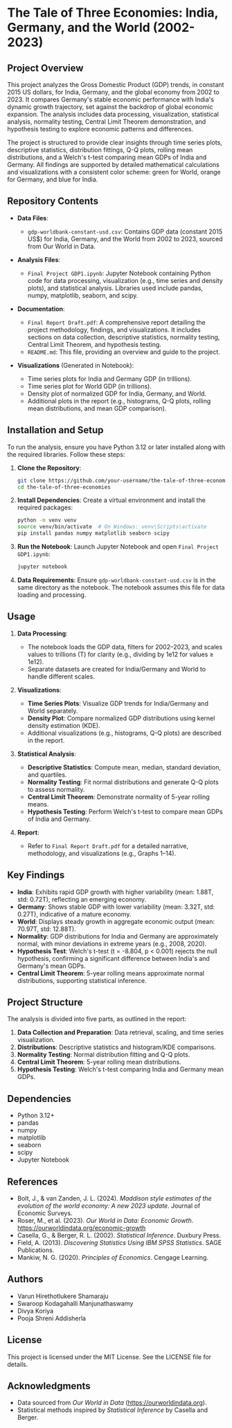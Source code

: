 # The Tale of Three Economies: India, Germany, and the World (2002-2023)

## Project Overview

This project analyzes the Gross Domestic Product (GDP) trends, in constant 2015 US dollars, for India, Germany, and the global economy from 2002 to 2023. It compares Germany's stable economic performance with India's dynamic growth trajectory, set against the backdrop of global economic expansion. The analysis includes data processing, visualization, statistical analysis, normality testing, Central Limit Theorem demonstration, and hypothesis testing to explore economic patterns and differences.

The project is structured to provide clear insights through time series plots, descriptive statistics, distribution fittings, Q-Q plots, rolling mean distributions, and a Welch's t-test comparing mean GDPs of India and Germany. All findings are supported by detailed mathematical calculations and visualizations with a consistent color scheme: green for World, orange for Germany, and blue for India.

## Repository Contents

- **Data Files**:
  - `gdp-worldbank-constant-usd.csv`: Contains GDP data (constant 2015 US$) for India, Germany, and the World from 2002 to 2023, sourced from Our World in Data.
  
- **Analysis Files**:
  - `Final Project GDP1.ipynb`: Jupyter Notebook containing Python code for data processing, visualization (e.g., time series and density plots), and statistical analysis. Libraries used include pandas, numpy, matplotlib, seaborn, and scipy.
  
- **Documentation**:
  - `Final Report Draft.pdf`: A comprehensive report detailing the project methodology, findings, and visualizations. It includes sections on data collection, descriptive statistics, normality testing, Central Limit Theorem, and hypothesis testing.
  - `README.md`: This file, providing an overview and guide to the project.

- **Visualizations** (Generated in Notebook):
  - Time series plots for India and Germany GDP (in trillions).
  - Time series plot for World GDP (in trillions).
  - Density plot of normalized GDP for India, Germany, and World.
  - Additional plots in the report (e.g., histograms, Q-Q plots, rolling mean distributions, and mean GDP comparison).

## Installation and Setup

To run the analysis, ensure you have Python 3.12 or later installed along with the required libraries. Follow these steps:

1. **Clone the Repository**:
   ```bash
   git clone https://github.com/your-username/the-tale-of-three-economies.git
   cd the-tale-of-three-economies
   ```

2. **Install Dependencies**:
   Create a virtual environment and install the required packages:
   ```bash
   python -m venv venv
   source venv/bin/activate  # On Windows: venv\Scripts\activate
   pip install pandas numpy matplotlib seaborn scipy
   ```

3. **Run the Notebook**:
   Launch Jupyter Notebook and open `Final Project GDP1.ipynb`:
   ```bash
   jupyter notebook
   ```

4. **Data Requirements**:
   Ensure `gdp-worldbank-constant-usd.csv` is in the same directory as the notebook. The notebook assumes this file for data loading and processing.

## Usage

1. **Data Processing**:
   - The notebook loads the GDP data, filters for 2002–2023, and scales values to trillions (T) for clarity (e.g., dividing by 1e12 for values ≥ 1e12).
   - Separate datasets are created for India/Germany and World to handle different scales.

2. **Visualizations**:
   - **Time Series Plots**: Visualize GDP trends for India/Germany and World separately.
   - **Density Plot**: Compare normalized GDP distributions using kernel density estimation (KDE).
   - Additional visualizations (e.g., histograms, Q-Q plots) are described in the report.

3. **Statistical Analysis**:
   - **Descriptive Statistics**: Compute mean, median, standard deviation, and quartiles.
   - **Normality Testing**: Fit normal distributions and generate Q-Q plots to assess normality.
   - **Central Limit Theorem**: Demonstrate normality of 5-year rolling means.
   - **Hypothesis Testing**: Perform Welch's t-test to compare mean GDPs of India and Germany.

4. **Report**:
   - Refer to `Final Report Draft.pdf` for a detailed narrative, methodology, and visualizations (e.g., Graphs 1–14).

## Key Findings

- **India**: Exhibits rapid GDP growth with higher variability (mean: 1.88T, std: 0.72T), reflecting an emerging economy.
- **Germany**: Shows stable GDP with lower variability (mean: 3.32T, std: 0.27T), indicative of a mature economy.
- **World**: Displays steady growth in aggregate economic output (mean: 70.97T, std: 12.88T).
- **Normality**: GDP distributions for India and Germany are approximately normal, with minor deviations in extreme years (e.g., 2008, 2020).
- **Hypothesis Test**: Welch's t-test (t = -8.804, p < 0.001) rejects the null hypothesis, confirming a significant difference between India's and Germany's mean GDPs.
- **Central Limit Theorem**: 5-year rolling means approximate normal distributions, supporting statistical inference.

## Project Structure

The analysis is divided into five parts, as outlined in the report:

1. **Data Collection and Preparation**: Data retrieval, scaling, and time series visualization.
2. **Distributions**: Descriptive statistics and histogram/KDE comparisons.
3. **Normality Testing**: Normal distribution fitting and Q-Q plots.
4. **Central Limit Theorem**: 5-year rolling mean distributions.
5. **Hypothesis Testing**: Welch's t-test comparing India and Germany mean GDPs.

## Dependencies

- Python 3.12+
- pandas
- numpy
- matplotlib
- seaborn
- scipy
- Jupyter Notebook

## References

- Bolt, J., & van Zanden, J. L. (2024). *Maddison style estimates of the evolution of the world economy: A new 2023 update*. Journal of Economic Surveys.
- Roser, M., et al. (2023). *Our World in Data: Economic Growth*. https://ourworldindata.org/economic-growth
- Casella, G., & Berger, R. L. (2002). *Statistical Inference*. Duxbury Press.
- Field, A. (2013). *Discovering Statistics Using IBM SPSS Statistics*. SAGE Publications.
- Mankiw, N. G. (2020). *Principles of Economics*. Cengage Learning.

## Authors

- Varun Hirethotlukere Shamaraju
- Swaroop Kodagahalli Manjunathaswamy
- Divya Koriya
- Pooja Shreni Addisherla

## License

This project is licensed under the MIT License. See the LICENSE file for details.

## Acknowledgments

- Data sourced from *Our World in Data* (https://ourworldindata.org).
- Statistical methods inspired by *Statistical Inference* by Casella and Berger.